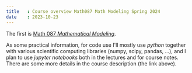 ```yaml
---
title   : Course overview Math087 Math Modeling Spring 2024
date    : 2023-10-23
---
```

  
The first is [Math 087 *Mathematical Modeling*](/course-assets/2024-spring--Math087-MathematicalModelling.pdf).
  
As some practical information, for code use I'll mostly use *python*
together with various scientific computing libraries (numpy, scipy,
pandas, ...), and I plan to use *jupyter notebooks* both in the
lectures and for course notes. There are some more details in the
course description (the link above).
  
